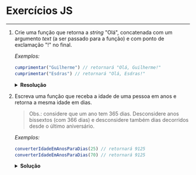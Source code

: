 # Exercícios JS

---

1. Crie uma função que retorna a *string* "Olá", concatenada com um argumento *text* (a ser passado para a função) e com ponto de exclamação "!" no final.
    
    *Exemplos:*
    ```js
    cumprimentar("Guilherme") // retornará "Olá, Guilherme!"
    cumprimentar("Esdras") // retornará "Olá, Esdras!"
    ```
    <details closed>
    <summary><strong>Resolução</strong></summary>

    - <strong>Método 1:</strong>
      <a href="./soluções/1/1.js"><img src="./soluções/1/1.png" width="600" /><a>
    
    <strong>Método 2:</strong>

    <a href="./soluções/1/1_v2.js"><img src="./soluções/1/1_v2.png" width="600" /><a>
    
    <strong>Método 3:</strong>

    <a href="./soluções/1/1_v3.js"><img src="./soluções/1/1_v3.png" width="600" /><a>
    
    <strong>Método 4:</strong>

    <a href="./soluções/1/1_v4.js"><img src="./soluções/1/1_v4.png" width="600" /><a>
    
    </details>

2. Escreva uma função que receba a idade de uma pessoa em anos e retorna a mesma idade em dias.
    > Obs.: considere que um ano tem 365 dias. Desconsidere anos bissextos (com 366 dias) e desconsidere também dias decorridos desde o último aniversário.

    *Exemplos:*
    ```js
    converterIdadeEmAnosParaDias(25) // retornará 9125
    converterIdadeEmAnosParaDias(70) // retornará 9125
    ```

    <details closed>

    <summary><strong>Solução</strong></summary>

    <strong>Método 1:</strong>

    <a href="./soluções/2/2.js"><img src="./soluções/2/2.png" width="600" /><a>
    
    <strong>Método 2:</strong>

    <a href="./soluções/2/2_v2.js"><img src="./soluções/2/2_v2.png" width="600" /><a>

    </details>
